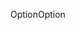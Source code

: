 <span data-ttu-id="d1040-101">Option</span><span class="sxs-lookup"><span data-stu-id="d1040-101">Option</span></span>